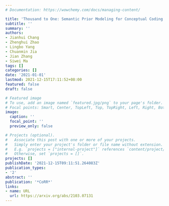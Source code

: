 ```yaml
---
# Documentation: https://wowchemy.com/docs/managing-content/

title: 'Thousand to One: Semantic Prior Modeling for Conceptual Coding'
subtitle: ''
summary: ''
authors:
- Jianhui Chang
- Zhenghui Zhao
- Lingbo Yang
- Chuanmin Jia
- Jian Zhang
- Siwei Ma
tags: []
categories: []
date: '2021-01-01'
lastmod: 2021-12-15T17:11:52+08:00
featured: false
draft: false

# Featured image
# To use, add an image named `featured.jpg/png` to your page's folder.
# Focal points: Smart, Center, TopLeft, Top, TopRight, Left, Right, BottomLeft, Bottom, BottomRight.
image:
  caption: ''
  focal_point: ''
  preview_only: false

# Projects (optional).
#   Associate this post with one or more of your projects.
#   Simply enter your project's folder or file name without extension.
#   E.g. `projects = ["internal-project"]` references `content/project/deep-learning/index.md`.
#   Otherwise, set `projects = []`.
projects: []
publishDate: '2021-12-15T09:11:51.264083Z'
publication_types:
- '2'
abstract: ''
publication: '*CoRR*'
links:
- name: URL
  url: https://arxiv.org/abs/2103.07131
---
```

